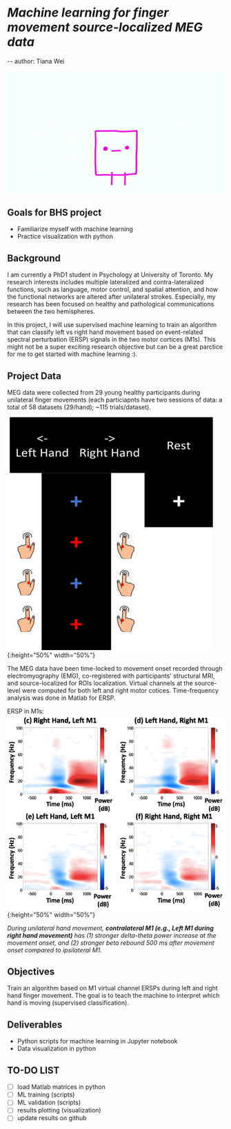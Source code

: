 # *Machine learning for finger movement source-localized MEG data*

-- author: Tiana Wei


![Machine learning](/NusZ.gif)

## Goals for BHS project
- Familiarize myself with machine learning
- Practice visualization with python

## **Background**
I am currently a PhD1 student in Psychology at University of Toronto. My research interests includes multiple lateralized and contra-lateralized functions, such as language, motor control, and spatial attention, and how the functional networks are altered after unilateral strokes. Especially, my research has been focused on healthy and pathological communications between the two hemispheres. 

In this project, I will use supervised machine learning to train an algorithm that can classify left vs right hand movement based on event-related spectral perturbation (ERSP) signals in the two motor cortices (M1s). This might not be a super exciting research objective but can be a great parctice for me to get started with machine learning :).

## **Project Data**
MEG data were collected from 29 young healthy participants during unilateral finger movements (each particiapnts have two sessions of data: a total of 58 datasets (29/hand); ~115 trials/dataset). 

![experiment demo](/experiment.png){:height="50%" width="50%"}


The MEG data have been time-locked to movement onset recorded through electromyography (EMG), co-registered with participants' structural MRI, and source-localized for ROIs localization. Virtual channels at the source-level were computed for both left and right motor cotices. Time-frequency analysis was done in Matlab for ERSP.


ERSP in M1s:
![ERSP image](/ERSP.png){:height="50%" width="50%"}

*During unilateral hand movement, **contralateral M1 (e.g., Left M1 during right hand movement)** has (1) stronger delta-theta power increase at the movement onset, and (2) stronger beta rebound 500 ms after movement onset compared to ipsilateral M1.* 


## **Objectives**
Train an algorithm based on M1 virtual channel ERSPs during left and right hand finger movement. The goal is to teach the machine to interpret which hand is moving (supervised classification).

## **Deliverables**
- Python scripts for machine learning in Jupyter notebook
- Data visualization in python

## TO-DO LIST
- [ ] load Matlab matrices in python
- [ ] ML training (scripts)
- [ ] ML validation (scripts)
- [ ] results plotting (visualization)
- [ ] update results on github
